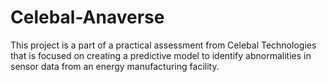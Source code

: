# Celebal-Anaverse
This project is a part of a practical assessment from Celebal Technologies that is focused on creating a predictive model to identify abnormalities in sensor data from an energy manufacturing facility.
